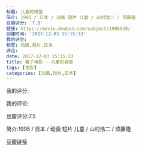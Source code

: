 ```yaml
---
标题: 儿童的城堡
简介: 1995 / 日本 / 动画 短片 儿童 / 山村浩二 / 须藤隆
豆瓣评分: '7.5'
链接: https://movie.douban.com/subject/1906928/
创建时间: '2017-12-03 15:15:33'
我的评分:
标签: 动画,短片,日本
评论:
date: 2017-12-03 15:15:33
title: 看了电影 - 儿童的城堡
tags: [电影]
categories: [动画,短片,日本]
---
```


我的评分:

我的评论:

豆瓣评分:7.5

简介:1995 / 日本 / 动画 短片 儿童 / 山村浩二 / 须藤隆

[豆瓣链接](https://movie.douban.com/subject/1906928/)

